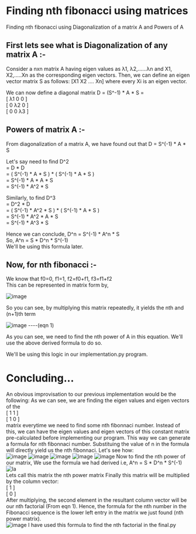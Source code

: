 # Finding nth fibonacci using matrices
Finding nth fibonacci using Diagonalization of a matrix A and Powers of A

## First lets see what is Diagonalization of any matrix A :-

Consider a nxn matrix A having eigen values as λ1, λ2,......λn and X1, X2,.....Xn as the corresponding eigen vectors.
Then, we can define an eigen vector matrix S as follows: [X1 X2 ....  Xn] where every Xi is an eigen vector.

We can now define a diagonal matrix D = (S^-1) * A * S = <br>
[ λ1 0 0 ]<br>
[ 0 λ2 0 ]<br>
[ 0 0 λ3 ]<br>

## Powers of matrix A :-

From diagonalization of a matrix A, we have found out that D = S^(-1) * A * S

Let's say need to find D^2 <br>
= D * D <br>
= ( S^(-1) * A * S ) * ( S^(-1) * A * S ) <br>
= S^(-1) * A * A * S <br>
= S^(-1) * A^2 * S <br>

Similarly, to find D^3 <br>
= D^2 * D <br>
= ( S^(-1) * A^2 * S ) * ( S^(-1) * A * S ) <br>
= S^(-1) * A^2 * A * S <br>
= S^(-1) * A^3 * S <br>

Hence we can conclude, D^n = S^(-1) * A^n * S <br>
So,
A^n = S * D^n * S^(-1) <br>
We'll be using this formula later.

## Now, for nth fibonacci :-

We know that f0=0, f1=1, f2=f0+f1, f3=f1+f2 <br>
This can be represented in matrix form by, <br>

![image](https://user-images.githubusercontent.com/118650412/230645911-286e106b-0d10-4a12-864e-162b5aafcbe9.png)

So you can see, by multiplying this matrix repeatedly, it yields the nth and (n+1)th term

![image](https://user-images.githubusercontent.com/118650412/230646072-a7d2c0fe-1d86-4bb2-87bf-f4c1f8a94222.png)  ----(eqn 1)

As you can see, we need to find the nth power of A in this equation. We'll use the above derived formula to do so.

We'll be using this logic in our implementation.py program.

# Concluding...

An obvious improvisation to our previous implementation would be the following:
As we can see, we are finding the eigen values and eigen vectors of the <br>
[ 1 1 ]<br>
[ 1 0 ]<br>
matrix everytime we need to find some nth fibonnaci number. Instead of this, we can have the eigen values and eigen vectors of this constant matrix pre-calculated before implementing our program. This way we can generate a formula for nth fibonnaci number. Substituing the value of n in the formula will directly yield us the nth fibonnaci. Let's see how: <br>
![image](https://user-images.githubusercontent.com/118650412/232274373-bf8f741a-a4dd-4d8e-9196-3862db9a85a7.png)
![image](https://user-images.githubusercontent.com/118650412/232274382-bacafaf9-9917-490b-b56e-e3672d9cae7f.png)
![image](https://user-images.githubusercontent.com/118650412/232274387-f6ba98f5-6ea7-43a6-8d3c-80699f07ede1.png)
![image](https://user-images.githubusercontent.com/118650412/232274391-d6488f88-b199-4519-b3cc-3bd5ece5afb8.png)
![image](https://user-images.githubusercontent.com/118650412/232274393-65fd7190-3e84-4858-98b0-414151e9ed39.png)
Now to find the nth power of our matrix,
We use the formula we had derived i.e, A^n = S * D^n * S^(-1)
![la](https://user-images.githubusercontent.com/118650412/232274530-f51bc627-fe1e-4470-ad6d-4db1c5d2436a.jpg) <br>
Lets call this matrix the nth power matrix
Finally this matrix will be multiplied by the column vector: <br>
[ 1 ]<br>
[ 0 ]<br>
After multiplying, the second element in the resultant column vector will be our nth factorial (From eqn 1).
Hence, the formula for the nth number in the Fibonacci sequence is the lower left entry in the matrix we just found (nth power matrix). <br>
![image](https://user-images.githubusercontent.com/118650412/232274672-c8d6e420-d1ae-4df4-ac4a-4bd985c45d2d.png)
I have used this formula to find the nth factorial in the final.py
